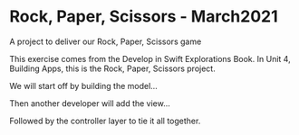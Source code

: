 # Rock, Paper, Scissors - March2021
A project to deliver our Rock, Paper, Scissors game

This exercise comes from the Develop in Swift Explorations Book. In Unit 4, Building Apps, this is the Rock, Paper, Scissors project.

We will start off by building the model...

Then another developer will add the view...

Followed by the controller layer to tie it all together.
